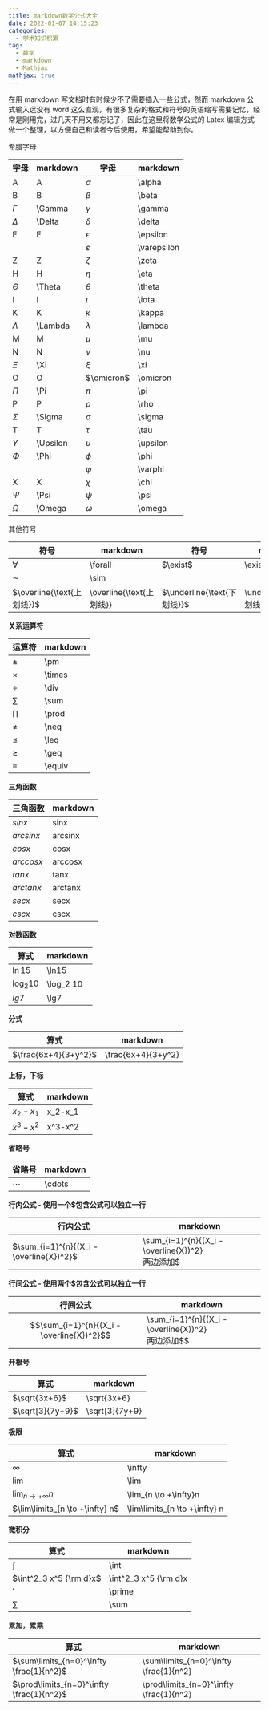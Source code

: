 ```yaml
---
title: markdown数学公式大全
date: 2022-01-07 14:15:23
categories:
  - 学术知识积累
tag:
  - 数学
  - markdown
  - Mathjax
mathjax: true
---
```


在用 markdown 写文档时有时候少不了需要插入一些公式，然而 markdown 公式输入远没有 word 这么直观，有很多复杂的格式和符号的英语缩写需要记忆，经常是刚用完，过几天不用又都忘记了，因此在这里将数学公式的 Latex 编辑方式做一个整理，以方便自己和读者今后使用，希望能帮助到你。

<!--more-->

希腊字母

| 字母       | markdown | 字母          | markdown    |
| ---------- | -------- | ------------- | ----------- |
| A          | A        | $\alpha$      | \alpha      |
| B          | B        | $\beta$       | \beta       |
| $\Gamma$   | \Gamma   | $\gamma$      | \gamma      |
| $\Delta$   | \Delta   | $\delta$      | \delta      |
| E          | E        | $\epsilon$    | \epsilon    |
|            |          | $\varepsilon$ | \varepsilon |
| Z          | Z        | $\zeta$       | \zeta       |
| H          | H        | $\eta$        | \eta        |
| $\Theta$   | \Theta   | $\theta$      | \theta      |
| I          | I        | $\iota$       | \iota       |
| K          | K        | $\kappa$      | \kappa      |
| $\Lambda$  | \Lambda  | $\lambda$     | \lambda     |
| M          | M        | $\mu$         | \mu         |
| N          | N        | $\nu$         | \nu         |
| $\Xi$      | \Xi      | $\xi$         | \xi         |
| O          | O        | $\omicron$    | \omicron    |
| $\Pi$      | \Pi      | $\pi$         | \pi         |
| P          | P        | $\rho$        | \rho        |
| $\Sigma$   | \Sigma   | $\sigma$      | \sigma      |
| T          | T        | $\tau$        | \tau        |
| $\Upsilon$ | \Upsilon | $\upsilon$    | \upsilon    |
| $\Phi$     | \Phi     | $\phi$        | \phi        |
|            |          | $\varphi$     | \varphi     |
| X          | X        | $\chi$        | \chi        |
| $\Psi$     | \Psi     | $\psi$        | \psi        |
| $\Omega$   | \Omega   | $\omega$      | \omega      |



其他符号

| 符号                       | markdown                 | 符号                        | markdown                  |
| -------------------------- | ------------------------ | --------------------------- | ------------------------- |
| $\forall$                  | \forall                  | $\exist$                    | \exist                    |
| $\sim$                     | \sim                     |                             |                           |
| $\overline{\text{上划线}}$ | \overline{\text{上划线}} | $\underline{\text{下划线}}$ | \underline{\text{下划线}} |



**关系运算符**

| 运算符   | markdown |
| -------- | -------- |
| $\pm$    | \pm      |
| $\times$ | \times   |
| $\div$   | \div     |
| $\sum$   | \sum     |
| $\prod$  | \prod    |
| $\neq$   | \neq     |
| $\leq$   | \leq     |
| $\geq$   | \geq     |
| $\equiv$ | \equiv   |



**三角函数**

| 三角函数  | markdown |
| --------- | -------- |
| $sin x$   | sinx     |
| $arcsinx$ | arcsinx  |
| $cosx$    | cosx     |
| $arccosx$ | arccosx  |
| $tanx$    | tanx     |
| $arctanx$ | arctanx  |
| $secx$    | secx     |
| $cscx$    | cscx     |



**对数函数**

| 算式        | markdown  |
| ----------- | --------- |
| $\ln15$     | \ln15     |
| $\log_2 10$ | \log_2 10 |
| $lg7$       | \lg7      |



**分式**

| 算式                 | markdown           |
| -------------------- | ------------------ |
| $\frac{6x+4}{3+y^2}$ | \frac{6x+4}{3+y^2} |



**上标，下标**

| 算式      | markdown |
| --------- | -------- |
| $x_2-x_1$ | x_2-x_1  |
| $x^3-x^2$ | x^3-x^2  |



**省略号**

| 省略号   | markdown |
| -------- | -------- |
| $\cdots$ | \cdots   |



**行内公式 - 使用一个$包含公式可以独立一行**

| 行内公式                                 | markdown                                              |
| ---------------------------------------- | ----------------------------------------------------- |
| $\sum_{i=1}^{n}{(X_i - \overline{X})^2}$ | \sum_{i=1}^{n}{(X_i - \overline{X})^2}<br />两边添加$ |



**行间公式 - 使用两个$包含公式可以独立一行**

| 行间公式                                   | markdown                                               |
| ------------------------------------------ | ------------------------------------------------------ |
| $$\sum_{i=1}^{n}{(X_i - \overline{X})^2}$$ | \sum_{i=1}^{n}{(X_i - \overline{X})^2}<br />两边添加$$ |



**开根号**

| 算式             | markdown       |
| ---------------- | -------------- |
| $\sqrt{3x+6}$    | \sqrt{3x+6}    |
| $\sqrt[3]{7y+9}$ | \sqrt[3]{7y+9} |



**极限**

| 算式                            | markdown                      |
| ------------------------------- | ----------------------------- |
| $\infty$                        | \infty                        |
| $\lim$                          | \lim                          |
| $\lim_{n \to +\infty}n$         | \lim_{n \to +\infty}n         |
| $\lim\limits_{n \to +\infty} n$ | \lim\limits_{n \to +\infty} n |



**微积分**

| 算式                    | markdown              |
| ----------------------- | --------------------- |
| $\int$                  | \int                  |
| $\int^2_3 x^5 {\rm d}x$ | \int^2_3 x^5 {\rm d}x |
| $\prime$                | \prime                |
| $\sum$                  | \sum                  |



**累加，累乘**

| 算式                                      | markdown                                |
| ----------------------------------------- | --------------------------------------- |
| $\sum\limits_{n=0}^\infty \frac{1}{n^2}$  | \sum\limits_{n=0}^\infty \frac{1}{n^2}  |
| $\prod\limits_{n=0}^\infty \frac{1}{n^2}$ | \prod\limits_{n=0}^\infty \frac{1}{n^2} |




